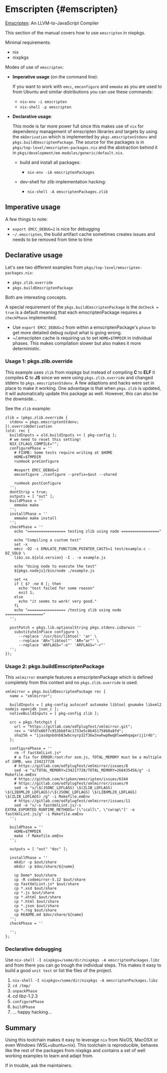 # Emscripten {#emscripten}

[Emscripten](https://github.com/kripken/emscripten): An LLVM-to-JavaScript Compiler

This section of the manual covers how to use `emscripten` in nixpkgs.

Minimal requirements:

* nix
* nixpkgs

Modes of use of `emscripten`:

* **Imperative usage** (on the command line):

   If you want to work with `emcc`, `emconfigure` and `emmake` as you are used to from Ubuntu and similar distributions you can use these commands:

    * `nix-env -i emscripten`
    * `nix-shell -p emscripten`

* **Declarative usage**:

    This mode is far more power full since this makes use of `nix` for dependency management of emscripten libraries and targets by using the `mkDerivation` which is implemented by `pkgs.emscriptenStdenv` and `pkgs.buildEmscriptenPackage`. The source for the packages is in `pkgs/top-level/emscripten-packages.nix` and the abstraction behind it in `pkgs/development/em-modules/generic/default.nix`.
    * build and install all packages:
        * `nix-env -iA emscriptenPackages`

    * dev-shell for zlib implementation hacking:
        * `nix-shell -A emscriptenPackages.zlib`


## Imperative usage

A few things to note:

* `export EMCC_DEBUG=2` is nice for debugging
* `~/.emscripten`, the build artifact cache sometimes creates issues and needs to be removed from time to time


## Declarative usage

Let's see two different examples from `pkgs/top-level/emscripten-packages.nix`:

* `pkgs.zlib.override`
* `pkgs.buildEmscriptenPackage`

Both are interesting concepts.

A special requirement of the `pkgs.buildEmscriptenPackage` is the `doCheck = true` is a default meaning that each emscriptenPackage requires a `checkPhase` implemented.

* Use `export EMCC_DEBUG=2` from within a emscriptenPackage's `phase` to get more detailed debug output what is going wrong.
* ~/.emscripten cache is requiring us to set `HOME=$TMPDIR` in individual phases. This makes compilation slower but also makes it more deterministic.

### Usage 1: pkgs.zlib.override

This example uses `zlib` from nixpkgs but instead of compiling **C** to **ELF** it compiles **C** to **JS** since we were using `pkgs.zlib.override` and changed stdenv to `pkgs.emscriptenStdenv`. A few adaptions and hacks were set in place to make it working. One advantage is that when `pkgs.zlib` is updated, it will automatically update this package as well. However, this can also be the downside...

See the `zlib` example:

    zlib = (pkgs.zlib.override {
      stdenv = pkgs.emscriptenStdenv;
    }).overrideDerivation
    (old: rec {
      buildInputs = old.buildInputs ++ [ pkg-config ];
      # we need to reset this setting!
      NIX_CFLAGS_COMPILE="";
      configurePhase = ''
        # FIXME: Some tests require writing at $HOME
        HOME=$TMPDIR
        runHook preConfigure

        #export EMCC_DEBUG=2
        emconfigure ./configure --prefix=$out --shared

        runHook postConfigure
      '';
      dontStrip = true;
      outputs = [ "out" ];
      buildPhase = ''
        emmake make
      '';
      installPhase = ''
        emmake make install
      '';
      checkPhase = ''
        echo "================= testing zlib using node ================="

        echo "Compiling a custom test"
        set -x
        emcc -O2 -s EMULATE_FUNCTION_POINTER_CASTS=1 test/example.c -DZ_SOLO \
        libz.so.${old.version} -I . -o example.js

        echo "Using node to execute the test"
        ${pkgs.nodejs}/bin/node ./example.js

        set +x
        if [ $? -ne 0 ]; then
          echo "test failed for some reason"
          exit 1;
        else
          echo "it seems to work! very good."
        fi
        echo "================= /testing zlib using node ================="
      '';

      postPatch = pkgs.lib.optionalString pkgs.stdenv.isDarwin ''
        substituteInPlace configure \
          --replace '/usr/bin/libtool' 'ar' \
          --replace 'AR="libtool"' 'AR="ar"' \
          --replace 'ARFLAGS="-o"' 'ARFLAGS="-r"'
      '';
    });

### Usage 2: pkgs.buildEmscriptenPackage

This `xmlmirror` example features a emscriptenPackage which is defined completely from this context and no `pkgs.zlib.override` is used.

    xmlmirror = pkgs.buildEmscriptenPackage rec {
      name = "xmlmirror";

      buildInputs = [ pkg-config autoconf automake libtool gnumake libxml2 nodejs openjdk json_c ];
      nativeBuildInputs = [ pkg-config zlib ];

      src = pkgs.fetchgit {
        url = "https://gitlab.com/odfplugfest/xmlmirror.git";
        rev = "4fd7e86f7c9526b8f4c1733e5c8b45175860a8fd";
        sha256 = "1jasdqnbdnb83wbcnyrp32f36w3xwhwp0wq8lwwmhqagxrij1r4b";
      };

      configurePhase = ''
        rm -f fastXmlLint.js*
        # a fix for ERROR:root:For asm.js, TOTAL_MEMORY must be a multiple of 16MB, was 234217728
        # https://gitlab.com/odfplugfest/xmlmirror/issues/8
        sed -e "s/TOTAL_MEMORY=234217728/TOTAL_MEMORY=268435456/g" -i Makefile.emEnv
        # https://github.com/kripken/emscripten/issues/6344
        # https://gitlab.com/odfplugfest/xmlmirror/issues/9
        sed -e "s/\$(JSONC_LDFLAGS) \$(ZLIB_LDFLAGS) \$(LIBXML20_LDFLAGS)/\$(JSONC_LDFLAGS) \$(LIBXML20_LDFLAGS) \$(ZLIB_LDFLAGS) /g" -i Makefile.emEnv
        # https://gitlab.com/odfplugfest/xmlmirror/issues/11
        sed -e "s/-o fastXmlLint.js/-s EXTRA_EXPORTED_RUNTIME_METHODS='[\"ccall\", \"cwrap\"]' -o fastXmlLint.js/g" -i Makefile.emEnv
      '';

      buildPhase = ''
        HOME=$TMPDIR
        make -f Makefile.emEnv
      '';

      outputs = [ "out" "doc" ];

      installPhase = ''
        mkdir -p $out/share
        mkdir -p $doc/share/${name}

        cp Demo* $out/share
        cp -R codemirror-5.12 $out/share
        cp fastXmlLint.js* $out/share
        cp *.xsd $out/share
        cp *.js $out/share
        cp *.xhtml $out/share
        cp *.html $out/share
        cp *.json $out/share
        cp *.rng $out/share
        cp README.md $doc/share/${name}
      '';
      checkPhase = ''

      '';
    };

### Declarative debugging

Use `nix-shell -I nixpkgs=/some/dir/nixpkgs -A emscriptenPackages.libz` and from there you can go trough the individual steps. This makes it easy to build a good `unit test` or list the files of the project.

1. `nix-shell -I nixpkgs=/some/dir/nixpkgs -A emscriptenPackages.libz`
2. `cd /tmp/`
3. `unpackPhase`
4. cd libz-1.2.3
5. `configurePhase`
6. `buildPhase`
7. ... happy hacking...

## Summary

Using this toolchain makes it easy to leverage `nix` from NixOS, MacOSX or even Windows (WSL+ubuntu+nix). This toolchain is reproducible, behaves like the rest of the packages from nixpkgs and contains a set of well working examples to learn and adapt from.

If in trouble, ask the maintainers.

